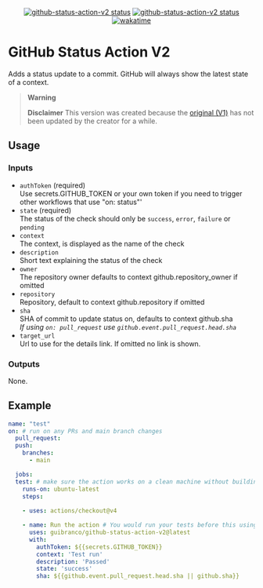 <p align="center">
  <a href="https://github.com/guibranco/github-status-action-v2"><img alt="github-status-action-v2 status" src="https://github.com/guibranco/github-status-action-v2/workflows/test/badge.svg"></a>
  <a href="https://github.com/guibranco/github-status-action-v2"><img alt="github-status-action-v2 status" src="https://github.com/guibranco/github-status-action-v2/workflows/build/badge.svg"></a>
  <a href="https://wakatime.com/badge/github/guibranco/github-status-action-v2"><img src="https://wakatime.com/badge/github/guibranco/github-status-action-v2.svg" alt="wakatime"></a>
</p>

# GitHub Status Action V2

Adds a status update to a commit. GitHub will always show the latest state of a context.

> **Warning**
>
>**Disclaimer** This version was created because the [original (V1)](https://github.com/Sibz/github-status-action) has not been updated by the creator for a while.

## Usage

### Inputs

* `authToken` (required)  
Use secrets.GITHUB_TOKEN or your own token if you need to trigger other workflows that use "on: status"'
* `state` (required)  
The status of the check should only be `success`, `error`, `failure` or `pending`
* `context`  
The context, is displayed as the name of the check
* `description`  
Short text explaining the status of the check
* `owner`  
The repository owner defaults to context github.repository_owner if omitted
* `repository`  
Repository, default to context github.repository if omitted
* `sha`  
SHA of commit to update status on, defaults to context github.sha  
*If using `on: pull_request` use `github.event.pull_request.head.sha`*
* `target_url`  
Url to use for the details link. If omitted no link is shown.
  
### Outputs

None.

## Example

```yml
name: "test"
on: # run on any PRs and main branch changes
  pull_request:
  push:
    branches:
      - main

  jobs:
  test: # make sure the action works on a clean machine without building
    runs-on: ubuntu-latest
    steps:
    
    - uses: actions/checkout@v4

    - name: Run the action # You would run your tests before this using the output to set state/desc
      uses: guibranco/github-status-action-v2@latest
      with: 
        authToken: ${{secrets.GITHUB_TOKEN}}
        context: 'Test run'
        description: 'Passed'
        state: 'success'
        sha: ${{github.event.pull_request.head.sha || github.sha}}
```
